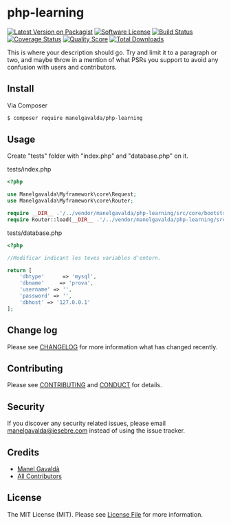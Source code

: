 # php-learning

[![Latest Version on Packagist][ico-version]][link-packagist]
[![Software License][ico-license]](LICENSE.md)
[![Build Status][ico-travis]][link-travis]
[![Coverage Status][ico-scrutinizer]][link-scrutinizer]
[![Quality Score][ico-code-quality]][link-code-quality]
[![Total Downloads][ico-downloads]][link-downloads]

This is where your description should go. Try and limit it to a paragraph or two, and maybe throw in a mention of what
PSRs you support to avoid any confusion with users and contributors.

## Install

Via Composer

``` bash
$ composer require manelgavalda/php-learning
```

## Usage

Create "tests" folder with "index.php" and "database.php" on it.

tests/index.php
``` php
<?php

use Manelgavalda\Myframework\core\Request;
use Manelgavalda\Myframework\core\Router;

require __DIR__ .'/../vendor/manelgavalda/php-learning/src/core/bootstrap.php';
require Router::load(__DIR__ .'/../vendor/manelgavalda/php-learning/src/controllers/routes.php')->direct(Request::uri());

```

tests/database.php
``` php
<?php

//Modificar indicant les teves variables d'entorn.

return [
    'dbtype'      => 'mysql',
    'dbname'     => 'prova',
    'username' => '',
    'password' => '',
    'dbhost' => '127.0.0.1'
];
```
## Change log

Please see [CHANGELOG](CHANGELOG.md) for more information what has changed recently.

## Contributing

Please see [CONTRIBUTING](CONTRIBUTING.md) and [CONDUCT](CONDUCT.md) for details.

## Security

If you discover any security related issues, please email manelgavalda@iesebre.com instead of using the issue tracker.

## Credits

- [Manel Gavaldà][link-author]
- [All Contributors][link-contributors]

## License

The MIT License (MIT). Please see [License File](LICENSE.md) for more information.

[ico-version]: https://img.shields.io/packagist/v/manelgavalda/php-learning.svg?style=flat-square
[ico-license]: https://img.shields.io/badge/license-MIT-brightgreen.svg?style=flat-square
[ico-travis]: https://img.shields.io/travis/manelgavalda/php-learning/master.svg?style=flat-square
[ico-scrutinizer]: https://img.shields.io/scrutinizer/coverage/g/manelgavalda/php-learning.svg?style=flat-square
[ico-code-quality]: https://img.shields.io/scrutinizer/g/manelgavalda/php-learning.svg?style=flat-square
[ico-downloads]: https://img.shields.io/packagist/dt/manelgavalda/php-learning.svg?style=flat-square

[link-packagist]: https://packagist.org/packages/manelgavalda/php-learning
[link-travis]: https://travis-ci.org/manelgavalda/php-learning
[link-scrutinizer]: https://scrutinizer-ci.com/g/manelgavalda/php-learning/code-structure
[link-code-quality]: https://scrutinizer-ci.com/g/manelgavalda/php-learning
[link-downloads]: https://packagist.org/packages/manelgavalda/php-learning
[link-author]: https://github.com/manelgavalda
[link-contributors]: ../../contributors
